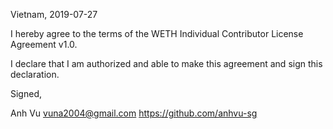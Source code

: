 Vietnam, 2019-07-27

I hereby agree to the terms of the WETH Individual Contributor License
Agreement v1.0.

I declare that I am authorized and able to make this agreement and sign this
declaration.

Signed,

Anh Vu  <vuna2004@gmail.com> https://github.com/anhvu-sg

